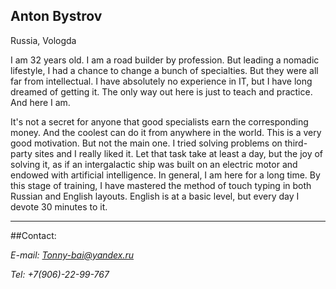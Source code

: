 ## **Anton Bystrov**
>
Russia, Vologda
>
I am 32 years old. I am a road builder by profession. But leading a nomadic lifestyle, I had a chance to change a bunch of specialties. But they were all far from intellectual.
I have absolutely no experience in IT, but I have long dreamed of getting it. The only way out here is just to teach and practice. And here I am.
>
It's not a secret for anyone that good specialists earn the corresponding money. And the coolest can do it from anywhere in the world. This is a very good motivation. But not the main one.
I tried solving problems on third-party sites and I really liked it. Let that task take at least a day, but the joy of solving it, as if an intergalactic ship was built on an electric motor and endowed with artificial intelligence. In general, I am here for a long time.
By this stage of training, I have mastered the method of touch typing in both Russian and English layouts.
English is at a basic level, but every day I devote 30 minutes to it.
___
>
##Contact:
>
*E-mail: Tonny-bai@yandex.ru*
>
*Tel: +7(906)-22-99-767*